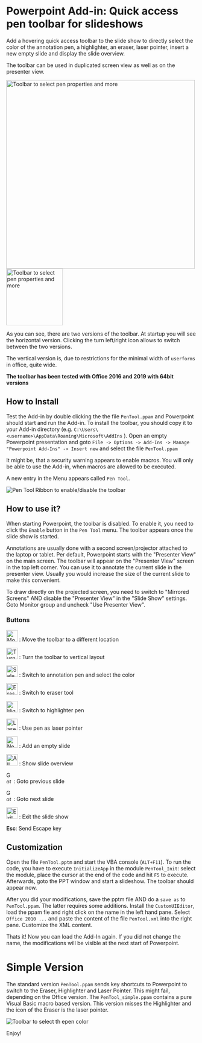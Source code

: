 # Powerpoint Add-in: Quick access pen toolbar for slideshows
Add a hovering quick access toolbar to the slide show to directly select the color of the annotation pen, a highlighter, an eraser, 
laser pointer, insert a new empty slide and display the slide overview. 

The toolbar can be used in duplicated screen view as well as on the presenter view.

<img src="https://github.com/zbchristian/PenTool/raw/master/images/Screenshot.png" alt="Toolbar to select pen properties and more" width="500">

<img src="https://github.com/zbchristian/PenTool/raw/master/images/Screenshot_vert.png" alt="Toolbar to select pen properties and more" width="150">

As you can see, there are two versions of the toolbar. At startup you will see the horizontal version. Clicking the turn left/right icon allows to switch between the two versions. 

The vertical version is, due to restrictions for the minimal width of `userforms` in office, quite wide.

**The toolbar has been tested with Office 2016 and 2019 with 64bit versions**

## How to Install
Test the Add-in by double clicking the the file `PenTool.ppam` and Powerpoint should start and run the Add-in. To install the toolbar, you should copy it to your Add-in directory (e.g. `C:\Users\<username>\AppData\Roaming\Microsoft\AddIns` ). Open an empty Powerpoint presentation and 
goto  `File -> Options -> Add-Ins -> Manage "Powerpoint Add-Ins" -> Insert new` and select the file `PenTool.ppam`

It might be, that a security warning appears to enable macros. You will only be able to use the Add-in, when macros are allowed to be executed.

A new entry in the Menu appears called `Pen Tool`. 

<img src="https://github.com/zbchristian/PenTool/raw/master/images/Screenshot_Ribbon.png" alt="Pen Tool Ribbon to enable/disable the toolbar">

## How to use it?
When starting Powerpoint, the toolbar is disabled. To enable it, you need to click the `Enable` button in the `Pen Tool` menu. 
The toolbar appears once the slide show is started.

Annotations are usually done with a second screen/projector attached to the laptop or tablet. Per default, Powerpoint starts with the "Presenter View" on the main screen. The toolbar will appear on the "Presenter View" screen in the top left corner. You can use it to annotate the current slide in the presenter view. Usually you would increase the size of the current slide to make this convenient.

To draw directly on the projected screen, you need to switch to "Mirrored Screens" AND disable the "Presenter View" in the "Slide Show" settings. Goto Monitor group and uncheck "Use Presenter View".

### Buttons

<img src="https://github.com/zbchristian/PenTool/raw/master/images/Move_256.bmp" width="30" alt="Move button"> : Move the toolbar to a different location

<img src="https://github.com/zbchristian/PenTool/raw/master/images/Turn_right_256.bmp" width="30" alt="Turn button"> : Turn the toolbar to vertical layout

<img src="https://github.com/zbchristian/PenTool/raw/master/images/SelectColor.png" width="30" alt="Select pen color buttons"> : Switch to annotation pen and select the color

<img src="https://github.com/zbchristian/PenTool/raw/master/images/Eraser_256.bmp" width="30" alt="Eraser button"> : Switch to eraser tool

<img src="https://github.com/zbchristian/PenTool/raw/master/images/Highlighter_256.bmp" width="30" alt="Highlighter button"> : Switch to highlighter pen

<img src="https://github.com/zbchristian/PenTool/raw/master/images/LaserPointer_256.bmp" width="30" alt="Laser pointer button"> : Use pen as laser pointer

<img src="https://github.com/zbchristian/PenTool/raw/master/images/NewSlide_256.bmp" width="30" alt="New slide button"> : Add an empty slide 

<img src="https://github.com/zbchristian/PenTool/raw/master/images/AllSlides_256.bmp" width="30" alt="All slides button"> : Show slide overview

<img src="https://github.com/zbchristian/PenTool/raw/master/images/PrevSlide_256.bmp" width="15"  height="30"  alt="Goto previous slide button"> : Goto previous slide

<img src="https://github.com/zbchristian/PenTool/raw/master/images/NextSlide_256.bmp" width="15" height="30" alt="Goto next slide button"> : Goto next slide

<img src="https://github.com/zbchristian/PenTool/raw/master/images/Exit_256.bmp" width="30" alt="Exit slide show"> : Exit the slide show

**Esc**: Send Escape key

## Customization
Open the file `PenTool.pptm` and start the VBA console (`ALT+F11`). To run the code, you have to execute `InitializeApp` in 
the module `PenTool_Init`: select the module, place the cursor at the end of the code and hit `F5` to execute. Afterwards, goto the 
PPT window and start a slideshow. The toolbar should appear now.
 
After you did your modifications, save the pptm file AND do a `save as` to `PenTool.ppam`. The latter requires some additions. 
Install the `CustomUIEditor`, load the ppam fie and right click on the name in the left hand pane. Select `Office 2010 ...` and 
paste the content of the file `PenTool.xml` into the right pane. Customize the XML content.

Thats it! Now you can load the Add-In again. If you did not change the name, the modifications will be visible at the next start 
of Powerpoint.

# Simple Version
The standard version `PenTool.ppam` sends key shortcuts to Powerpoint to switch to the Eraser, Highlighter and Laser Pointer. 
This might fail, depending on the Office version. The `PenTool_simple.ppam` contains a pure Visual Basic macro based version. This 
version misses the Highlighter and the icon of the Eraser is the laser pointer.

![Toolbar to select th epen color](https://github.com/zbchristian/PenTool/raw/master/images/Screenshot_simple.png)

Enjoy!
